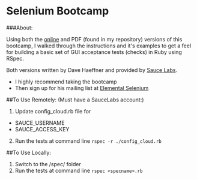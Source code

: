 # Selenium Bootcamp


###About:

Using both the [online](https://saucelabs.com/resources/selenium-bootcamp/) and PDF (found in my repository) versions of this bootcamp, I walked through the instructions and it's examples to get a feel for building a basic set of GUI acceptance tests (checks) in Ruby using RSpec.

Both versions written by Dave Haeffner and provided by [Sauce Labs](http://www.saucelabs.com).
  - I highly recommend taking the bootcamp
  - Then sign up for his mailing list at [Elemental Selenium](http://elementalselenium.com/)

##To Use Remotely:
(Must have a SauceLabs account:)

1. Update config_cloud.rb file for
  - SAUCE_USERNAME
  - SAUCE_ACCESS_KEY
2. Run the tests at command line ```rspec -r ./config_cloud.rb```

##To Use Locally:

1. Switch to the /spec/ folder
2. Run the tests at command line ```rspec <specname>.rb```
